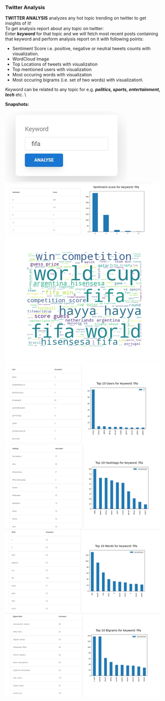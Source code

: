 ### Twitter Analysis
**TWITTER ANALYSIS** analyzes any hot topic trending on twitter to get insights of it!\
To get analysis report about any topic on twitter:\
Enter ***keyword*** for that topic and we will fetch most recent posts containing that keyword and perform analysis report on it with following points: 
* Sentiment Score i.e. positive, negative or neutral tweets counts with visualization.
* WordCloud Image
* Top Locations of tweets with visualization
* Top mentioned users with visualization
* Most occuring words with visualization
* Most occuring bigrams (i.e. set of two words) with visualization\

_Keyword_ can be related to any topic for e.g. ***politics, sports, entertainment, tech*** etc. \

**Snapshots:**

![](/twitter_react/src/images/keyword.jpg)
![](/twitter_react/src/images/sentiment_score.jpg)
![](/twitter_react/src/images/wordcloud.png)
![](/twitter_react/src/images/users.jpg)
![](/twitter_react/src/images/hashtags.jpg)
![](/twitter_react/src/images/words.jpg)
![](/twitter_react/src/images/bigrams.jpg)